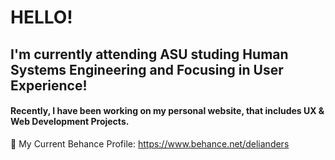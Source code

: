 # HELLO!
## I'm currently attending ASU studing Human Systems Engineering and Focusing in User Experience!
<!--
**delianders/delianders** is a ✨ _special_ ✨ repository because its `README.md` (this file) appears on your GitHub profile.

Here are some ideas to get you started:

- 🌱 My Current Behance Profile
- 🌱 I’m currently learning ...
- 👯 I’m looking to collaborate on ...
- 🤔 I’m looking for help with ...
- 💬 Ask me about ...
- 📫 How to reach me: ...
- 😄 Pronouns: ...
- ⚡ Fun fact: ...
-->
#### Recently, I have been working on my personal website, that includes UX & Web Development Projects. 
🌱 My Current Behance Profile: https://www.behance.net/delianders

